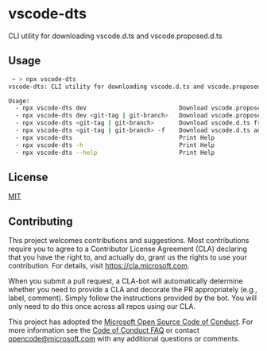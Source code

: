 # vscode-dts

CLI utility for downloading vscode.d.ts and vscode.proposed.d.ts

## Usage

```bash
 ~ > npx vscode-dts
vscode-dts: CLI utility for downloading vscode.d.ts and vscode.proposed.<proposal>.d.ts

Usage:
  - npx vscode-dts dev                          Download vscode.proposed.<proposal>.d.ts files
  - npx vscode-dts dev <git-tag | git-branch>   Download vscode.proposed.<proposal>.d.ts files from git tag/branch of microsoft/vscode
  - npx vscode-dts <git-tag | git-branch>       Download vscode.d.ts from git tag/branch of microsoft/vscode
  - npx vscode-dts <git-tag | git-branch> -f    Download vscode.d.ts and remove conflicting types in node_modules/@types/vscode
  - npx vscode-dts                              Print Help
  - npx vscode-dts -h                           Print Help
  - npx vscode-dts --help                       Print Help
```

## License

[MIT](LICENSE)

## Contributing

This project welcomes contributions and suggestions.  Most contributions require you to agree to a
Contributor License Agreement (CLA) declaring that you have the right to, and actually do, grant us
the rights to use your contribution. For details, visit https://cla.microsoft.com.

When you submit a pull request, a CLA-bot will automatically determine whether you need to provide
a CLA and decorate the PR appropriately (e.g., label, comment). Simply follow the instructions
provided by the bot. You will only need to do this once across all repos using our CLA.

This project has adopted the [Microsoft Open Source Code of Conduct](https://opensource.microsoft.com/codeofconduct/).
For more information see the [Code of Conduct FAQ](https://opensource.microsoft.com/codeofconduct/faq/) or
contact [opencode@microsoft.com](mailto:opencode@microsoft.com) with any additional questions or comments.
